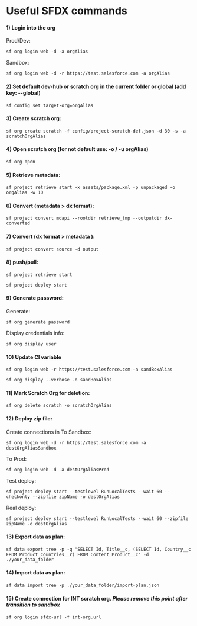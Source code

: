 # Useful SFDX commands


#### 1) Login into the org

Prod/Dev:
```
sf org login web -d -a orgAlias
```

Sandbox:
```
sf org login web -d -r https://test.salesforce.com -a orgAlias
```


#### 2) Set default dev-hub or scratch org in the current folder or global (add key: --global)


```
sf config set target-org=orgAlias
```


#### 3) Create scratch org:

````
sf org create scratch -f config/project-scratch-def.json -d 30 -s -a scratchOrgAlias
````


#### 4) Open scratch org (for not default use: -o / -u orgAlias)
```
sf org open
```


#### 5) Retrieve metadata:
```
sf project retrieve start -x assets/package.xml -p unpackaged -o orgAlias -w 10
```

#### 6) Convert (metadata > dx format):
```
sf project convert mdapi --rootdir retrieve_tmp --outputdir dx-converted
```

#### 7) Convert (dx format > metadata ):
```
sf project convert source -d output
```


#### 8) push/pull:
```
sf project retrieve start
```
```
sf project deploy start
```


#### 9) Generate password:
Generate:
```
sf org generate password
```
Display credentials info:
```
sf org display user
```

#### 10) Update CI variable
```
sf org login web -r https://test.salesforce.com -a sandBoxAlias
```
```
sf org display --verbose -o sandBoxAlias
```


#### 11) Mark Scratch Org for deletion:
```
sf org delete scratch -o scratchOrgAlias
```


#### 12) Deploy zip file:
Create connections in
To Sandbox:
```
sf org login web -d -r https://test.salesforce.com -a destOrgAliasSandbox
```
To Prod:
```
sf org login web -d -a destOrgAliasProd
```
Test deploy:
```
sf project deploy start --testlevel RunLocalTests --wait 60 --checkonly --zipfile zipName -o destOrgAlias
```
Real deploy:
```
sf project deploy start --testlevel RunLocalTests --wait 60 --zipfile zipName -o destOrgAlias
```


#### 13) Export data as plan:
```
sf data export tree -p -q "SELECT Id, Title__c, (SELECT Id, Country__c FROM Product_Countries__r) FROM Content_Product__c" -d ./your_data_folder 
```


#### 14) Import data as plan:
```
sf data import tree -p ./your_data_folder/import-plan.json
```


#### 15) Create connection for INT scratch org. _Please remove this point after transition to sandbox_
````
sf org login sfdx-url -f int-org.url
````
